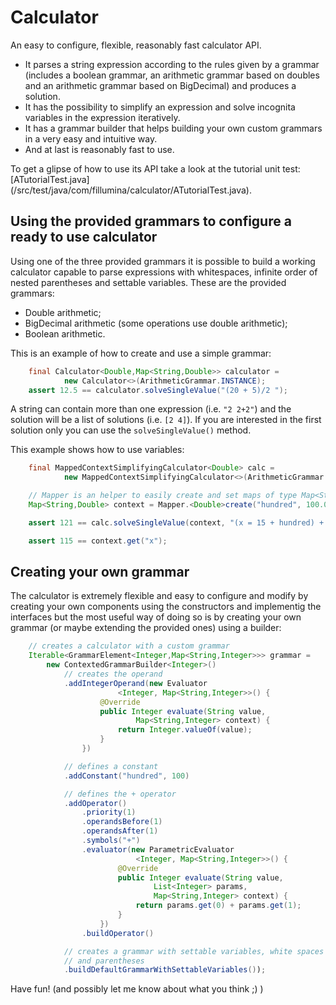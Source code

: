 # Calculator

An easy to configure, flexible, reasonably fast calculator API.

* It parses a string expression according to the rules given by a
grammar (includes a boolean grammar, an arithmetic grammar based on doubles
and an arithmetic grammar based on BigDecimal) and produces a solution.
* It has the possibility to simplify an expression and solve incognita
variables in the expression iteratively.
* It has a grammar builder that helps building your own custom grammars in
a very easy and intuitive way.
* And at last is reasonably fast to use.

To get a glipse of how to use its API take a look at the tutorial unit test:
[ATutorialTest.java]
(/src/test/java/com/fillumina/calculator/ATutorialTest.java).


## Using the provided grammars to configure a ready to use calculator

Using one of the three provided grammars it is possible to build a working
calculator capable to parse expressions with whitespaces, infinite order of
nested parentheses and settable variables. These are the provided grammars:
* Double arithmetic;
* BigDecimal arithmetic (some operations use double arithmetic);
* Boolean arithmetic.

This is an example of how to create and use a simple grammar:

```java
    final Calculator<Double,Map<String,Double>> calculator =
            new Calculator<>(ArithmeticGrammar.INSTANCE);
    assert 12.5 == calculator.solveSingleValue("(20 + 5)/2 ");
```

A string can contain more than one expression (i.e. ```"2 2+2"```) and the
solution will be a list of solutions (i.e. ```[2 4]```). If you are
interested in the first solution only you can use the ```solveSingleValue()```
method.

This example shows how to use variables:
```java
    final MappedContextSimplifyingCalculator<Double> calc =
            new MappedContextSimplifyingCalculator<>(ArithmeticGrammar.INSTANCE);

    // Mapper is an helper to easily create and set maps of type Map<String,T>
    Map<String,Double> context = Mapper.<Double>create("hundred", 100.0);

    assert 121 == calc.solveSingleValue(context, "(x = 15 + hundred) + 6");

    assert 115 == context.get("x");
```

## Creating your own grammar

The calculator is extremely flexible and easy to configure and modify by
creating your own components using the constructors and implementig the
interfaces but the most useful way of doing so is by creating your
own grammar (or maybe extending the provided ones) using a builder:

```java
    // creates a calculator with a custom grammar
    Iterable<GrammarElement<Integer,Map<String,Integer>>> grammar =
        new ContextedGrammarBuilder<Integer>()
            // creates the operand
            .addIntegerOperand(new Evaluator
                        <Integer, Map<String,Integer>>() {
                    @Override
                    public Integer evaluate(String value,
                            Map<String,Integer> context) {
                        return Integer.valueOf(value);
                    }
                })

            // defines a constant
            .addConstant("hundred", 100)

            // defines the + operator
            .addOperator()
                .priority(1)
                .operandsBefore(1)
                .operandsAfter(1)
                .symbols("+")
                .evaluator(new ParametricEvaluator
                            <Integer, Map<String,Integer>>() {
                        @Override
                        public Integer evaluate(String value,
                                List<Integer> params,
                                Map<String,Integer> context) {
                            return params.get(0) + params.get(1);
                        }
                    })
                .buildOperator()

            // creates a grammar with settable variables, white spaces
            // and parentheses
            .buildDefaultGrammarWithSettableVariables());
```

Have fun! (and possibly let me know about what you think ;) )